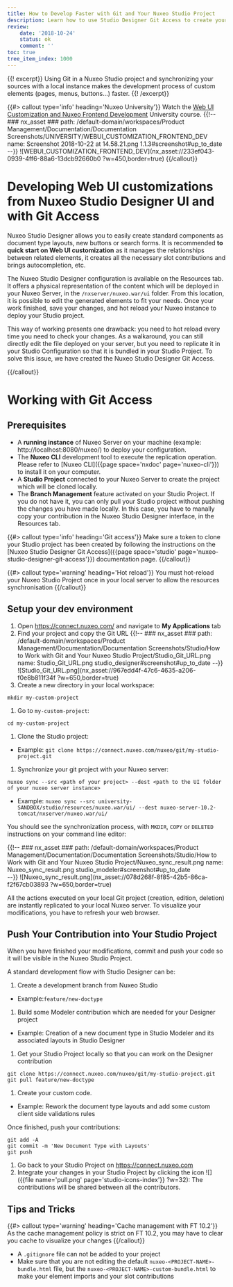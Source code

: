 ```yaml
---
title: How to Develop Faster with Git and Your Nuxeo Studio Project
description: Learn how to use Studio Designer Git Access to create your Studio Designer contribution
review:
    date: '2018-10-24'
    status: ok
    comment: ''
toc: true
tree_item_index: 1000
---
```

{{! excerpt}}
Using Git in a Nuxeo Studio project and synchronizing your sources with a local instance makes the development process of custom elements (pages, menus, buttons...) faster.
{{! /excerpt}}

{{#> callout type='info' heading='Nuxeo University'}}
Watch the [Web UI Customization and Nuxeo Frontend Development](https://university.nuxeo.com/learn/course/external/view/elearning/164/webui-customization-and-nuxeo-frontend-development) University course.
{{!--     ### nx_asset ###
    path: /default-domain/workspaces/Product Management/Documentation/Documentation Screenshots/UNIVERSITY/WEBUI_CUSTOMIZATION_FRONTEND_DEV
    name: Screenshot 2018-10-22 at 14.58.21.png
    1.1.3#screenshot#up_to_date
--}}
![WEBUI_CUSTOMIZATION_FRONTEND_DEV](nx_asset://233ef043-0939-4ff6-88a6-13dcb92660b0 ?w=450,border=true)
{{/callout}}

# Developing Web UI customizations from Nuxeo Studio Designer UI and with Git Access

Nuxeo Studio Designer allows you to easily create standard components as document type layouts, new buttons or search forms. It is recommended **to quick start on Web UI customization** as it manages the relationships between related elements, it creates all the necessary slot contributions and brings autocompletion, etc. 

The Nuxeo Studio Designer configuration is available on the Resources tab. It offers a physical representation of the content which will be deployed in your Nuxeo Server, in the `/nxserver/nuxeo.war/ui` folder. From this location, it is possible to edit the generated elements to fit your needs. Once your work finished, save your changes, and hot reload your Nuxeo instance to deploy your Studio project.

This way of working presents one drawback: you need to hot reload every time you need to check your changes. As a walkaround, you can still directly edit the file deployed on your server, but you need to replicate it in your Studio Configuration so that it is bundled in your Studio Project. To solve this issue, we have created the Nuxeo Studio Designer Git Access.

{{/callout}}

# Working with Git Access

## Prerequisites

- A **running instance** of Nuxeo Server on your machine (example: http://localhost:8080/nuxeo/) to deploy your configuration.
- The **Nuxeo CLI** development tool to execute the replication operation. Please refer to [Nuxeo CLI]({{page space='nxdoc' page='nuxeo-cli'}}) to install it on your computer.
- A **Studio Project** connected to your Nuxeo Server to create the project which will be cloned locally.
- The **Branch Management** feature activated on your Studio Project. If you do not have it, you can only pull your Studio project without pushing the changes you have made locally. In this case, you have to manally copy your contribution in the Nuxeo Studio Designer interface, in the Resources tab.

{{#> callout type='info' heading='Git access'}}
Make sure a token to clone your Studio project has been created by following the instructions on the [Nuxeo Studio Designer Git Access]({{page space='studio' page='nuxeo-studio-designer-git-access'}}) documentation page.
{{/callout}}

{{#> callout type='warning' heading='Hot reload'}}
You must hot-reload your Nuxeo Studio Project once in your local server to allow the resources synchronisation
{{/callout}}

## Setup your dev environment

1. Open https://connect.nuxeo.com/ and navigate to **My Applications** tab
1. Find your project and copy the Git URL
{{!--     ### nx_asset ###
    path: /default-domain/workspaces/Product Management/Documentation/Documentation Screenshots/Studio/How to Work with Git and Your Nuxeo Studio Project/Studio_Git_URL.png
    name: Studio_Git_URL.png
    studio_designer#screenshot#up_to_date
--}}
![Studio_Git_URL.png](nx_asset://967edd4f-47c6-4635-a206-f0e8b811f34f ?w=650,border=true)
1. Create a new directory in your local workspace:
  ```
  mkdir my-custom-project
  ```
1. Go to `my-custom-project`:
  ```
  cd my-custom-project
  ```
1. Clone the Studio project:</br>
  - Example: `git clone https://connect.nuxeo.com/nuxeo/git/my-studio-project.git`
1. Synchronize your git project with your Nuxeo server:
  ```
  nuxeo sync --src <path of your project> --dest <path to the UI folder of your nuxeo server instance>
  ```
  - Example: `nuxeo sync --src university-SANDBOX/studio/resources/nuxeo.war/ui/ --dest nuxeo-server-10.2-tomcat/nxserver/nuxeo.war/ui/`

You should see the synchronization process, with `MKDIR`, `COPY` or `DELETED` instructions on your command line editor:

{{!--     ### nx_asset ###
    path: /default-domain/workspaces/Product Management/Documentation/Documentation Screenshots/Studio/How to Work with Git and Your Nuxeo Studio Project/Nuxeo_sync_result.png
    name: Nuxeo_sync_result.png
    studio_modeler#screenshot#up_to_date  
--}}
![Nuxeo_sync_result.png](nx_asset://078d268f-8f85-42b5-86ca-f2f67cb03893 ?w=650,border=true)

All the actions executed on your local Git project (creation, edition, deletion) are instantly replicated to your local Nuxeo server. To visualize your modifications, you have to refresh your web browser.

## Push Your Contribution into Your Studio Project

When you have finished your modifications, commit and push your code so it will be visible in the Nuxeo Studio Project.

A standard development flow with Studio Designer can be:
1. Create a development branch from Nuxeo Studio
  - Example:`feature/new-doctype`
1. Build some Modeler contribution which are needed for your Designer project
  - Example: Creation of a new document type in Studio Modeler and its associated layouts in Studio Designer
1. Get your Studio Project locally so that you can work on the Designer contribution
```
git clone https://connect.nuxeo.com/nuxeo/git/my-studio-project.git
git pull feature/new-doctype
```
1. Create your custom code.
  - Example: Rework the document type layouts and add some custom client side validations rules  

Once finished, push your contributions:
```
git add -A
git commit -m 'New Document Type with Layouts'
git push
```
1. Go back to your Studio Project on https://connect.nuxeo.com
1. Integrate your changes in your Studio Project by clicking the icon ![]({{file name='pull.png' page='studio-icons-index'}} ?w=32): The contributions will be shared between all the contributors.


## Tips and Tricks

{{#> callout type='warning' heading='Cache management with FT 10.2'}}
As the cache management policy is strict on FT 10.2, you may have to clear you cache to visualize your changes
{{/callout}}

- A `.gitignore` file can not be added to your project
- Make sure that you are not editing the default `nuxeo-<PROJECT-NAME>-bundle.html` file, but the `nuxeo-<PROJECT-NAME>-custom-bundle.html` to make your element imports and your slot contributions
